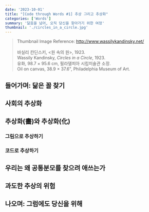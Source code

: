```yaml
---
date: '2023-10-01'
title: "[Code through Words #1] 추상 그리고 추상화"
categories: ['Words']
summary: '닮음을 넘어, 오직 당신을 찾아가기 위한 여정'
thumbnail: './circles_in_a_circle.jpg'
---
```


>
> Thumbnail Image Reference: http://www.wassilykandinsky.net/ <br/>
> <br/>
> 바실리 칸딘스키, <원 속의 원>, 1923. <br/>
> Wassily Kandinsky, <i>Circles in a Circle</i>, 1923. <br/>
> 유화, 98.7 × 95.6 cm, 필라델피아 시립미술관 소장. <br/>
> Oil on canvas, 38.9 × 37.6", Philadelphia Museum of Art. <br/>
>

## 들어가며: 닮은 꼴 찾기

## 사회의 추상화

## 추상화(畵)와 추상화(化)

### 그림으로 추상하기

### 코드로 추상하기

## 우리는 왜 공통분모를 찾으려 애쓰는가

## 과도한 추상의 위험

## 나오며: 그럼에도 당신을 위해